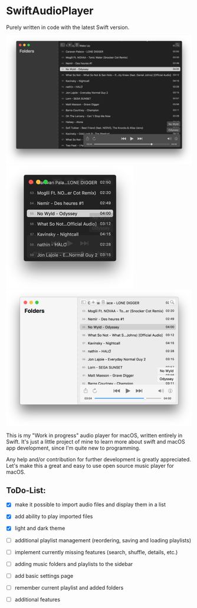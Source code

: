 # SwiftAudioPlayer

Purely written in code with the latest Swift version.

<img src="SwiftAudioPlayer.png" width="889">

<img src="SwiftAudioPlayer_2.png" width="346">

<img src="SwiftAudioPlayer_light.png" width="648">

This is my "Work in progress" audio player for macOS, written entirely in Swift.
It's just a little project of mine to learn more about swift and macOS app development, since I'm quite new to programming.

Any help and/or contribution for further development is greatly appreciated.
Let's make this a great and easy to use open source music player for macOS.

## ToDo-List:
- [x] make it possible to import audio files and display them in a list
- [x] add ability to play imported files
- [x] light and dark theme
- [ ] additional playlist management (reordering, saving and loading playlists)
- [ ] implement currently missing features (search, shuffle, details, etc.)
- [ ] adding music folders and playlists to the sidebar
- [ ] add basic settings page
- [ ] remember current playlist and added folders
- [ ] additional features


